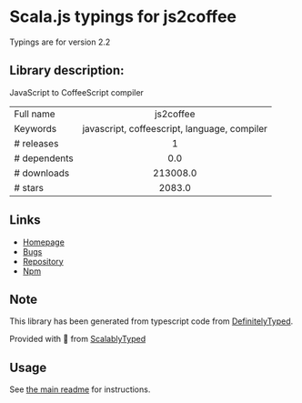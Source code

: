 
# Scala.js typings for js2coffee

Typings are for version 2.2

## Library description:
JavaScript to CoffeeScript compiler

|                    |                 |
| ------------------ | :-------------: |
| Full name          | js2coffee |
| Keywords           | javascript, coffeescript, language, compiler |
| # releases         | 1 |
| # dependents       | 0.0 |
| # downloads        | 213008.0 |
| # stars            | 2083.0 |

## Links
- [Homepage](http://js2.coffee)
- [Bugs](https://github.com/js2coffee/js2coffee/issues)
- [Repository](https://github.com/js2coffee/js2coffee)
- [Npm](https://www.npmjs.com/package/js2coffee)
    


## Note
This library has been generated from typescript code from [DefinitelyTyped](https://definitelytyped.org).

Provided with :purple_heart: from [ScalablyTyped](https://github.com/oyvindberg/ScalablyTyped)

## Usage
See [the main readme](../../readme.md) for instructions.


